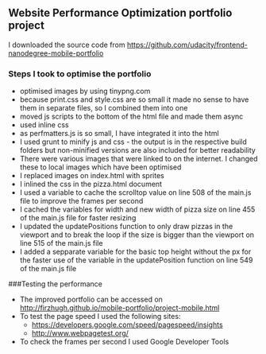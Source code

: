 ## Website Performance Optimization portfolio project

I downloaded the source code from https://github.com/udacity/frontend-nanodegree-mobile-portfolio

### Steps I took to optimise the portfolio

* optimised images by using tinypng.com
* because print.css and style.css are so small it made no sense to have them in separate files, so I combined them into one
* moved js scripts to the bottom of the html file and made them async
* used inline css
* as perfmatters.js is so small, I have integrated it into the html
* I used grunt to minify js and css - the output is in the respective build folders but non-minified versions are also included for better readability
* There were various images that were linked to on the internet. I changed these to local images which have been optimised
* I replaced images on index.html with sprites
* I inlined the css in the pizza.html document
* I used a variable to cache the scrolltop value on line 508 of the main.js file to improve the frames per second
* I cached the variables for width and new width of pizza size on line 455 of the main.js file for faster resizing
* I updated the updatePositions function to only draw pizzas in the viewport and to break the loop if the size is bigger than the viewport on line 515 of the main.js file
* I added a sepparate variable for the basic top height without the px for the faster use of the variable in the updatePosition function on line 549 of the main.js file


###Testing the performance
   
* The improved portfolio can be accessed on http://firzhugh.github.io/mobile-portfolio/project-mobile.html
* To test the page speed I used the following sites:
    * https://developers.google.com/speed/pagespeed/insights
    * http://www.webpagetest.org/
* To check the frames per second I used Google Developer Tools